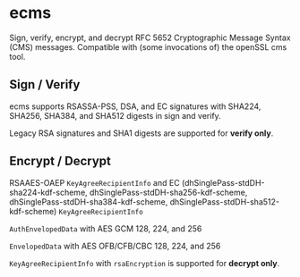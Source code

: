 ecms
=====

Sign, verify, encrypt, and decrypt RFC 5652 Cryptographic Message Syntax (CMS)
messages. Compatible with (some invocations of) the openSSL cms tool.

Sign / Verify
-----

ecms supports RSASSA-PSS, DSA, and EC signatures with SHA224, SHA256, SHA384, and
SHA512 digests in sign and verify.

Legacy RSA signatures and SHA1 digests are supported for **verify only**.

Encrypt / Decrypt
-----

RSAAES-OAEP `KeyAgreeRecipientInfo` and  EC (dhSinglePass-stdDH-sha224-kdf-scheme,
dhSinglePass-stdDH-sha256-kdf-scheme, dhSinglePass-stdDH-sha384-kdf-scheme,
dhSinglePass-stdDH-sha512-kdf-scheme) `KeyAgreeRecipientInfo`

`AuthEnvelopedData` with AES GCM 128, 224, and 256

`EnvelopedData` with AES OFB/CFB/CBC 128, 224, and 256

`KeyAgreeRecipientInfo` with `rsaEncryption` is supported for **decrypt only**.
